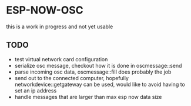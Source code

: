 # ESP-NOW-OSC

this is a work in progress and not yet usable


## TODO
* test virtual network card configuration
* serialize osc message, checkout how it is done in oscmessage::send
* parse incoming osc data, oscmessage::fill does probably the job
* send out to the connected computer, hopefully networkdevice::getgateway can be used, would like to avoid having to set an ip address
* handle messages that are larger than max esp now data size